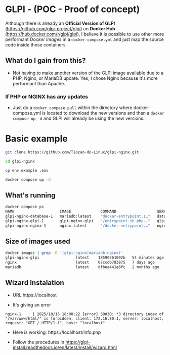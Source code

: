 # GLPI - (POC - Proof of concept)

Although there is already an **Official Version of GLPI** (https://github.com/glpi-project/glpi) on **Docker Hub** (https://hub.docker.com/r/glpi/glpi), I believe it is possible to use other more performant *Docker Images* in a `docker-compose.yml` and just map the source code inside these containers.

## What do I gain from this?
- Not having to make another version of the GLPI image available due to a PHP, Nginx, or MariaDB update. Yes, I chose Nginx because it's more performant than Apache.

### If PHP or NGINX has any updates
- Just do a `docker compose pull` within the directory where docker-compose.yml is located to download the new versions and then a `docker compose up -d` and GLPI will already be using the new versions.

# Basic example
```bash
git clone https://github.com/Tiozao-do-Linux/glpi-nginx.git

cd glpi-nginx

cp env.example .env

docker compose up -d
```
## What's running
```bash
docker compose ps
NAME                    IMAGE             COMMAND                  SERVICE    CREATED         STATUS         PORTS
glpi-nginx-database-1   mariadb:latest    "docker-entrypoint.s…"   database   2 minutes ago   Up 2 minutes   3306/tcp
glpi-nginx-glpi-1       glpi-nginx-glpi   "/entrypoint.sh php-…"   glpi       2 minutes ago   Up 2 minutes   9000/tcp
glpi-nginx-nginx-1      nginx:latest      "/docker-entrypoint.…"   nginx      2 minutes ago   Up 2 minutes   0.0.0.0:80->80/tcp, [::]:80->80/tcp, 0.0.0.0:443->443/tcp, [::]:443->443/tcp
```
## Size of images used
```bash
docker images | grep -E '(glpi-nginx|mariadb|nginx)'
glpi-nginx-glpi                latest    18590361002b   54 minutes ago   1.2GB
nginx                          latest    07ccdb783875   7 days ago       160MB
mariadb                        latest    dfbea441e6fc   2 months ago     330MB
```

## Wizard Instalation

- URL https://localhost

* It's giving an error
```
nginx-1     | 2025/10/15 18:00:22 [error] 30#30: *3 directory index of "/var/www/html/" is forbidden, client: 172.16.80.1, server: localhost, request: "GET / HTTP/1.1", host: "localhost"
```

* Here is working: https://localhost/info.php

* Follow the procedures in https://glpi-install.readthedocs.io/en/latest/install/wizard.html
